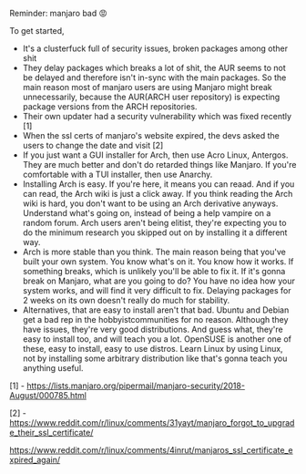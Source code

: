 Reminder:
manjaro bad :rage:

To get started,

- It's a clusterfuck full of security issues, broken packages among other shit
- They delay packages which breaks a lot of shit, the AUR seems to not be delayed and therefore isn't in-sync with the main packages. So the main reason most of manjaro users are using Manjaro might break unnecessarily, because the AUR(ARCH user repository) is expecting package versions from the ARCH repositories.
- Their own updater had a security vulnerability which was fixed recently [1]
- When the ssl certs of manjaro's website expired, the devs asked the users to change the date and visit [2]
- If you just want a GUI installer for Arch, then use Acro Linux, Antergos. They are much better and don't do
  retarded things like Manjaro. If you're comfortable with a TUI installer, then use Anarchy.
- Installing Arch is easy. If you're here, it means you can reaad. And if you can read, the Arch wiki is just a click away. If you think reading the Arch wiki is hard, you don't want to be using an Arch derivative anyways. Understand what's going on, instead of being a help vampire on a random forum. Arch users aren't being elitist, they're expecting you to do the minimum research you skipped out on by installing it a different way.
- Arch is more stable than you think. The main reason being that you've built your own system. You know what's on it. You know how it works. If something breaks, which is unlikely you'll be able to fix it. If it's gonna break on Manjaro, what are you going to do? You have no idea how your system works, and will find it very difficult to fix. Delaying packages for 2 weeks on its own doesn't really do much for stability.
- Alternatives, that are easy to install aren't that bad. Ubuntu and Debian get a bad rep in the hobbyistcommunities for no reason. Although they have issues, they're very good distributions. And guess what, they're easy to install too, and will teach you a lot. OpenSUSE is another one of these, easy to install, easy to use distros. Learn Linux by using Linux, not by installing some arbitrary distribution like that's gonna teach you anything useful.

[1] - https://lists.manjaro.org/pipermail/manjaro-security/2018-August/000785.html

[2] - https://www.reddit.com/r/linux/comments/31yayt/manjaro_forgot_to_upgrade_their_ssl_certificate/

https://www.reddit.com/r/linux/comments/4inrut/manjaros_ssl_certificate_expired_again/
